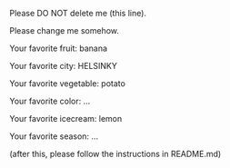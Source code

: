 Please DO NOT delete me (this line).

Please change me somehow.


Your favorite fruit: banana

Your favorite city: HELSINKY

Your favorite vegetable: potato

Your favorite color: ...

Your favorite icecream: lemon

Your favorite season: ...


(after this, please follow the instructions in README.md)
